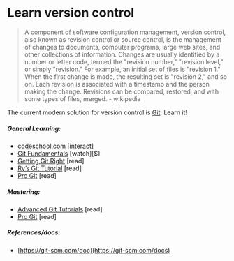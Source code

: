 # Learn version control

> A component of software configuration management, version control, also known as revision control or source control, is the management of changes to documents, computer programs, large web sites, and other collections of information. Changes are usually identified by a number or letter code, termed the "revision number," "revision level," or simply "revision." For example, an initial set of files is "revision 1." When the first change is made, the resulting set is "revision 2," and so on. Each revision is associated with a timestamp and the person making the change. Revisions can be compared, restored, and with some types of files, merged. - wikipedia

The current modern solution for version control is [Git](https://git-scm.com/). Learn it!

##### General Learning:

* [codeschool.com](https://try.github.io/levels/1/challenges/1) [interact]
* [Git Fundamentals](http://www.pluralsight.com/courses/git-fundamentals) [watch][$]
* [Getting Git Right](https://www.atlassian.com/git/) [read]
* [Ry’s Git Tutorial](http://rypress.com/tutorials/git/introduction) [read]
* [Pro Git](http://git-scm.com/book/en/v2) [read]

##### Mastering:

* [Advanced Git Tutorials](https://www.atlassian.com/git/tutorials/advanced-overview/) [read]
* [Pro Git](http://git-scm.com/book/en/v2) [read]

##### References/docs:

* [https://git-scm.com/doc](https://git-scm.com/docs)

























 






